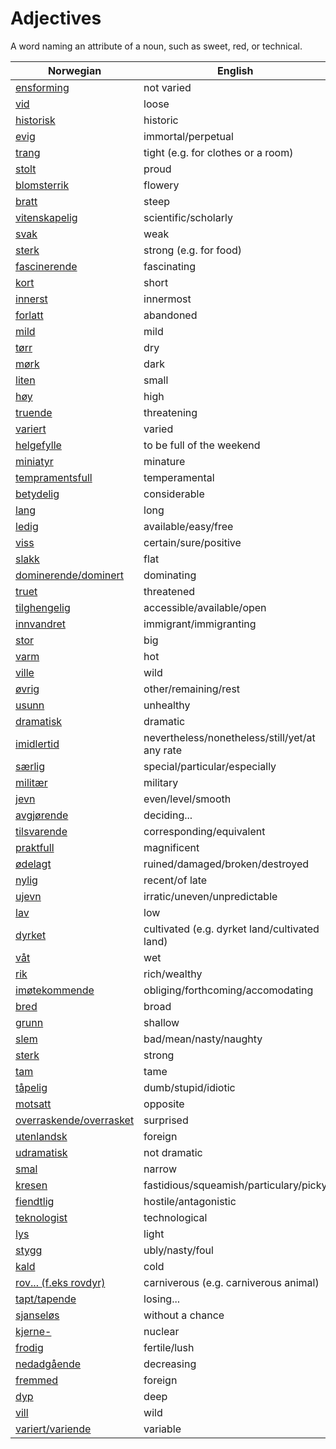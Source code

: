 # Adjectives

A word naming an attribute of a noun, such as sweet, red, or technical.

| Norwegian | English |
| --- | --- |
| [ensforming](https://www.ordnett.no/search?language=no&phrase=ensforming) | not varied |
| [vid](https://www.ordnett.no/search?language=no&phrase=vid) | loose |
| [historisk](https://www.ordnett.no/search?language=no&phrase=historisk) | historic |
| [evig](https://www.ordnett.no/search?language=no&phrase=evig) | immortal/perpetual |
| [trang](https://www.ordnett.no/search?language=no&phrase=trang) | tight (e.g. for clothes or a room) |
| [stolt](https://www.ordnett.no/search?language=no&phrase=stolt) | proud |
| [blomsterrik](https://www.ordnett.no/search?language=no&phrase=blomsterrik) | flowery |
| [bratt](https://www.ordnett.no/search?language=no&phrase=bratt) | steep |
| [vitenskapelig](https://www.ordnett.no/search?language=no&phrase=vitenskapelig) | scientific/scholarly |
| [svak](https://www.ordnett.no/search?language=no&phrase=svak) | weak |
| [sterk](https://www.ordnett.no/search?language=no&phrase=sterk) | strong (e.g. for food) |
| [fascinerende](https://www.ordnett.no/search?language=no&phrase=fascinerende) | fascinating |
| [kort](https://www.ordnett.no/search?language=no&phrase=kort) | short |
| [innerst](https://www.ordnett.no/search?language=no&phrase=innerst) | innermost |
| [forlatt](https://www.ordnett.no/search?language=no&phrase=forlatt) | abandoned |
| [mild](https://www.ordnett.no/search?language=no&phrase=mild) | mild |
| [tørr](https://www.ordnett.no/search?language=no&phrase=tørr) | dry |
| [mørk](https://www.ordnett.no/search?language=no&phrase=mørk) | dark |
| [liten](https://www.ordnett.no/search?language=no&phrase=liten) | small |
| [høy](https://www.ordnett.no/search?language=no&phrase=høy) | high |
| [truende](https://www.ordnett.no/search?language=no&phrase=truende) | threatening |
| [variert](https://www.ordnett.no/search?language=no&phrase=variert) | varied |
| [helgefylle](https://www.ordnett.no/search?language=no&phrase=helgefylle) | to be full of the weekend |
| [miniatyr](https://www.ordnett.no/search?language=no&phrase=miniatyr) | minature |
| [tempramentsfull](https://www.ordnett.no/search?language=no&phrase=tempramentsfull) | temperamental |
| [betydelig](https://www.ordnett.no/search?language=no&phrase=betydelig) | considerable |
| [lang](https://www.ordnett.no/search?language=no&phrase=lang) | long |
| [ledig](https://www.ordnett.no/search?language=no&phrase=ledig) | available/easy/free |
| [viss](https://www.ordnett.no/search?language=no&phrase=viss) | certain/sure/positive |
| [slakk](https://www.ordnett.no/search?language=no&phrase=slakk) | flat |
| [dominerende/dominert](https://www.ordnett.no/search?language=no&phrase=dominerende/dominert) | dominating |
| [truet](https://www.ordnett.no/search?language=no&phrase=truet) | threatened |
| [tilghengelig](https://www.ordnett.no/search?language=no&phrase=tilghengelig) | accessible/available/open |
| [innvandret](https://www.ordnett.no/search?language=no&phrase=innvandret) | immigrant/immigranting |
| [stor](https://www.ordnett.no/search?language=no&phrase=stor) | big |
| [varm](https://www.ordnett.no/search?language=no&phrase=varm) | hot |
| [ville](https://www.ordnett.no/search?language=no&phrase=ville) | wild |
| [øvrig](https://www.ordnett.no/search?language=no&phrase=øvrig) | other/remaining/rest |
| [usunn](https://www.ordnett.no/search?language=no&phrase=usunn) | unhealthy |
| [dramatisk](https://www.ordnett.no/search?language=no&phrase=dramatisk) | dramatic |
| [imidlertid](https://www.ordnett.no/search?language=no&phrase=imidlertid) | nevertheless/nonetheless/still/yet/at any rate |
| [særlig](https://www.ordnett.no/search?language=no&phrase=særlig) | special/particular/especially |
| [militær](https://www.ordnett.no/search?language=no&phrase=militær) | military |
| [jevn](https://www.ordnett.no/search?language=no&phrase=jevn) | even/level/smooth |
| [avgjørende](https://www.ordnett.no/search?language=no&phrase=avgjørende) | deciding... |
| [tilsvarende](https://www.ordnett.no/search?language=no&phrase=tilsvarende) | corresponding/equivalent |
| [praktfull](https://www.ordnett.no/search?language=no&phrase=praktfull) | magnificent |
| [ødelagt](https://www.ordnett.no/search?language=no&phrase=ødelagt) | ruined/damaged/broken/destroyed |
| [nylig](https://www.ordnett.no/search?language=no&phrase=nylig) | recent/of late |
| [ujevn](https://www.ordnett.no/search?language=no&phrase=ujevn) | irratic/uneven/unpredictable |
| [lav](https://www.ordnett.no/search?language=no&phrase=lav) | low |
| [dyrket](https://www.ordnett.no/search?language=no&phrase=dyrket) | cultivated (e.g. dyrket land/cultivated land) |
| [våt](https://www.ordnett.no/search?language=no&phrase=våt) | wet |
| [rik](https://www.ordnett.no/search?language=no&phrase=rik) | rich/wealthy |
| [imøtekommende](https://www.ordnett.no/search?language=no&phrase=imøtekommende) | obliging/forthcoming/accomodating |
| [bred](https://www.ordnett.no/search?language=no&phrase=bred) | broad |
| [grunn](https://www.ordnett.no/search?language=no&phrase=grunn) | shallow |
| [slem](https://www.ordnett.no/search?language=no&phrase=slem) | bad/mean/nasty/naughty |
| [sterk](https://www.ordnett.no/search?language=no&phrase=sterk) | strong |
| [tam](https://www.ordnett.no/search?language=no&phrase=tam) | tame |
| [tåpelig](https://www.ordnett.no/search?language=no&phrase=tåpelig) | dumb/stupid/idiotic |
| [motsatt](https://www.ordnett.no/search?language=no&phrase=motsatt) | opposite |
| [overraskende/overrasket](https://www.ordnett.no/search?language=no&phrase=overraskende/overrasket) | surprised |
| [utenlandsk](https://www.ordnett.no/search?language=no&phrase=utenlandsk) | foreign |
| [udramatisk](https://www.ordnett.no/search?language=no&phrase=udramatisk) | not dramatic |
| [smal](https://www.ordnett.no/search?language=no&phrase=smal) | narrow |
| [kresen](https://www.ordnett.no/search?language=no&phrase=kresen) | fastidious/squeamish/particulary/picky |
| [fiendtlig](https://www.ordnett.no/search?language=no&phrase=fiendtlig) | hostile/antagonistic |
| [teknologist](https://www.ordnett.no/search?language=no&phrase=teknologist) | technological |
| [lys](https://www.ordnett.no/search?language=no&phrase=lys) | light |
| [stygg](https://www.ordnett.no/search?language=no&phrase=stygg) | ubly/nasty/foul |
| [kald](https://www.ordnett.no/search?language=no&phrase=kald) | cold |
| [rov... (f.eks rovdyr)](https://www.ordnett.no/search?language=no&phrase=rov...%20(f.eks%20rovdyr)) | carniverous (e.g. carniverous animal) |
| [tapt/tapende](https://www.ordnett.no/search?language=no&phrase=tapt/tapende) | losing... |
| [sjanseløs](https://www.ordnett.no/search?language=no&phrase=sjanseløs) | without a chance |
| [kjerne-](https://www.ordnett.no/search?language=no&phrase=kjerne-) | nuclear |
| [frodig](https://www.ordnett.no/search?language=no&phrase=frodig) | fertile/lush |
| [nedadgående](https://www.ordnett.no/search?language=no&phrase=nedadgående) | decreasing |
| [fremmed](https://www.ordnett.no/search?language=no&phrase=fremmed) | foreign |
| [dyp](https://www.ordnett.no/search?language=no&phrase=dyp) | deep |
| [vill](https://www.ordnett.no/search?language=no&phrase=vill) | wild |
| [variert/variende](https://www.ordnett.no/search?language=no&phrase=variert/variende) | variable |

